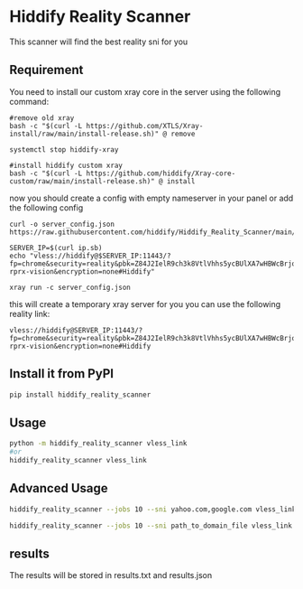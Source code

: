 
# Hiddify Reality Scanner

This scanner will find the best reality sni for you

## Requirement

You need to install our custom xray core in the server using the following command:
```
#remove old xray
bash -c "$(curl -L https://github.com/XTLS/Xray-install/raw/main/install-release.sh)" @ remove

systemctl stop hiddify-xray

#install hiddify custom xray
bash -c "$(curl -L https://github.com/hiddify/Xray-core-custom/raw/main/install-release.sh)" @ install
```

now you should create a config with empty nameserver in your panel or add the following config 
```
curl -o server_config.json https://raw.githubusercontent.com/hiddify/Hiddify_Reality_Scanner/main/server_config.json

SERVER_IP=$(curl ip.sb)
echo "vless://hiddify@$SERVER_IP:11443/?fp=chrome&security=reality&pbk=Z84J2IelR9ch3k8VtlVhhs5ycBUlXA7wHBWcBrjqnAw&sid=6ba85179e30d4fc2&sni=www.google.com&type=tcp&flow=xtls-rprx-vision&encryption=none#Hiddify"
```

```
xray run -c server_config.json
```
this will create a temporary xray server for you 
you can use the following reality link:

```
vless://hiddify@SERVER_IP:11443/?fp=chrome&security=reality&pbk=Z84J2IelR9ch3k8VtlVhhs5ycBUlXA7wHBWcBrjqnAw&sid=6ba85179e30d4fc2&sni=www.google.com&type=tcp&flow=xtls-rprx-vision&encryption=none#Hiddify
```

## Install it from PyPI

```bash
pip install hiddify_reality_scanner
```

## Usage

```bash
python -m hiddify_reality_scanner vless_link
#or
hiddify_reality_scanner vless_link
```
## Advanced Usage
```bash
hiddify_reality_scanner --jobs 10 --sni yahoo.com,google.com vless_link
```


```bash
hiddify_reality_scanner --jobs 10 --sni path_to_domain_file vless_link
```


## results

The results will be stored in results.txt and results.json